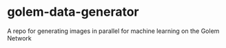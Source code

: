 # golem-data-generator
 A repo for generating images in parallel for machine learning on the Golem Network

